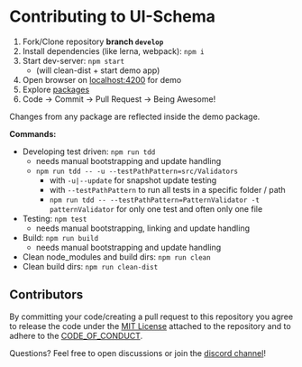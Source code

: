 # Contributing to UI-Schema

1. Fork/Clone repository **branch `develop`**
2. Install dependencies (like lerna, webpack): `npm i`
3. Start dev-server: `npm start`
    - (will clean-dist + start demo app)
4. Open browser on [localhost:4200](http://localhost:4203) for demo
5. Explore [packages](packages)
6. Code -> Commit -> Pull Request -> Being Awesome!

Changes from any package are reflected inside the demo package.

**Commands:**

- Developing test driven: `npm run tdd`
    - needs manual bootstrapping and update handling
    - `npm run tdd -- -u --testPathPattern=src/Validators`
        - with `-u|--update` for snapshot update testing
        - with `--testPathPattern` to run all tests in a specific folder / path
        - `npm run tdd -- --testPathPattern=PatternValidator -t patternValidator` for only one test and often only one file
- Testing: `npm test`
    - needs manual bootstrapping, linking and update handling
- Build: `npm run build`
    - needs manual bootstrapping and update handling
- Clean node_modules and build dirs: `npm run clean`
- Clean build dirs: `npm run clean-dist`

## Contributors

By committing your code/creating a pull request to this repository you agree to release the code under the [MIT License](LICENSE) attached to the repository and to adhere to the [CODE_OF_CONDUCT](CODE_OF_CONDUCT.md).

Questions? Feel free to open discussions or join the [discord channel](https://discord.gg/MAjgpwnm36)!
